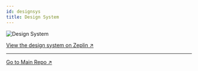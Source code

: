 ```yaml
---
id: designsys
title: Design System
---
```


![Design System](img/designsystem01.png)

[View the design system on Zeplin ↗](zpl://project?pid=5df9b365bc188b1833695a7a)

___

[Go to Main Repo ↗](https://drive.google.com/open?id=11KXuPq4HX1llnvEmzUOvAOFbjy5nM95N)